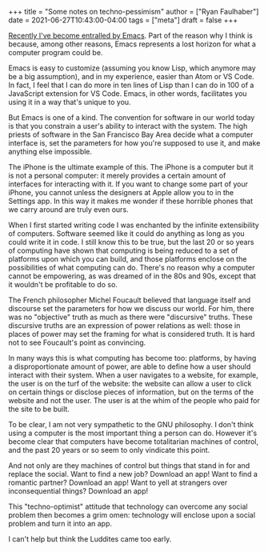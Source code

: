 +++
title = "Some notes on techno-pessimism"
author = ["Ryan Faulhaber"]
date = 2021-06-27T10:43:00-04:00
tags = ["meta"]
draft = false
+++

[Recently I've become entralled by Emacs](https://ryanfaulhaber.com/posts/try-emacs/). Part of the reason why I think is because, among other reasons, Emacs represents a lost horizon for what a computer program could be.

Emacs is easy to customize (assuming you know Lisp, which anymore may be a big assumption), and in my experience, easier than Atom or VS Code. In fact, I feel that I can do more in ten lines of Lisp than I can do in 100 of a JavaScript extension for VS Code. Emacs, in other words, facilitates you using it in a way that's unique to you.

But Emacs is one of a kind. The convention for software in our world today is that you constrain a user's ability to interact with the system. The high priests of software in the San Francisco Bay Area decide what a computer interface is, set the parameters for how you're supposed to use it, and make anything else impossible.

The iPhone is the ultimate example of this. The iPhone is a computer but it is not a personal computer: it merely provides a certain amount of interfaces for interacting with it. If you want to change some part of your iPhone, you cannot unless the designers at Apple allow you to in the Settings app. In this way it makes me wonder if these horrible phones that we carry around are truly even ours.

When I first started writing code I was enchanted by the infinite extensibility of computers. Software seemed like it could do anything as long as you could write it in code. I still know this to be true, but the last 20 or so years of computing have shown that computing is being reduced to a set of platforms upon which you can build, and those platforms enclose on the possibilities of what computing can do. There's no reason why a computer cannot be empowering, as was dreamed of in the 80s and 90s, except that it wouldn't be profitable to do so.

The French philosopher Michel Foucault believed that language itself and discourse set the parameters for how we discuss our world. For him, there was no "objective" truth as much as there were "discursive" truths. These discursive truths are an expression of power relations as well: those in places of power may set the framing for what is considered truth. It is hard not to see Foucault's point as convincing.

In many ways this is what computing has become too: platforms, by having a disproportionate amount of power, are able to define how a user should interact with their system. When a user navigates to a website, for example, the user is on the turf of the website: the website can allow a user to click on certain things or disclose pieces of information, but on the terms of the website and not the user. The user is at the whim of the people who paid for the site to be built.

To be clear, I am not very sympathetic to the GNU philosophy. I don't think using a computer is the most important thing a person can do. However it's become clear that computers have become totalitarian machines of control, and the past 20 years or so seem to only vindicate this point.

And not only are they machines of control but things that stand in for and replace the social. Want to find a new job? Download an app! Want to find a romantic partner? Download an app! Want to yell at strangers over inconsequential things? Download an app!

This "techno-optimist" attitude that technology can overcome any social problem then becomes a grim omen: technology will enclose upon a social problem and turn it into an app.

I can't help but think the Luddites came too early.
